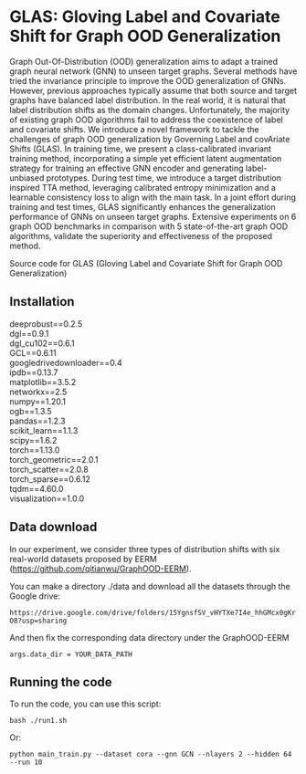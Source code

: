 # GLAS: Gloving Label and Covariate Shift for Graph OOD Generalization


Graph Out-Of-Distribution (OOD) generalization aims to adapt a trained graph neural network (GNN) to unseen target graphs. Several methods have tried the invariance principle to improve the OOD generalization of GNNs. However, previous approaches typically assume that both source and target graphs have balanced label distribution. In the real world, it is natural that label distribution shifts as the domain changes. Unfortunately, the majority of existing graph OOD algorithms fail to address the coexistence of label and covariate shifts. We introduce a novel framework to tackle the challenges of graph OOD generalization by Governing Label and covAriate Shifts (GLAS). In training time, we present a class-calibrated invariant training method, incorporating a simple yet efficient latent augmentation strategy for training an effective GNN encoder and generating label-unbiased prototypes. During test time, we introduce a target distribution inspired TTA method, leveraging calibrated entropy minimization and a learnable consistency loss to align with the main task. In a joint effort during training and test times, GLAS significantly enhances the generalization performance of GNNs on unseen target graphs. Extensive experiments on 6 graph OOD benchmarks in comparison with 5 state-of-the-art graph OOD algorithms, validate the superiority and effectiveness of the proposed method.

Source code for GLAS (Gloving Label and Covariate Shift for Graph OOD Generalization)


## Installation

deeprobust==0.2.5 \
dgl==0.9.1\
dgl_cu102==0.6.1\
GCL==0.6.11\
googledrivedownloader==0.4\
ipdb==0.13.7\
matplotlib==3.5.2\
networkx==2.5\
numpy==1.20.1\
ogb==1.3.5\
pandas==1.2.3\
scikit_learn==1.1.3\
scipy==1.6.2\
torch==1.13.0\
torch_geometric==2.0.1\
torch_scatter==2.0.8\
torch_sparse==0.6.12\
tqdm==4.60.0\
visualization==1.0.0

## Data download

In our experiment, we consider three types of distribution shifts with six real-world datasets proposed by EERM (https://github.com/qitianwu/GraphOOD-EERM). 

You can make a directory ./data and download all the datasets through the Google drive:

``
https://drive.google.com/drive/folders/15YgnsfSV_vHYTXe7I4e_hhGMcx0gKrO8?usp=sharing
``

And then fix the corresponding data directory under the GraphOOD-EERM

``
args.data_dir = YOUR_DATA_PATH
``

## Running the code

To run the code, you can use this script:

``
bash ./run1.sh
``

Or:

``
python main_train.py --dataset cora --gnn GCN --nlayers 2 --hidden 64 --run 10
``
